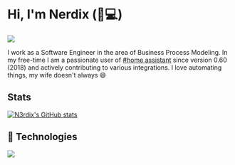 # Hi, I'm Nerdix (💖💻)
<!-- https://github.com/DenverCoder1/readme-typing-svg -->
<img src="https://readme-typing-svg.herokuapp.com?color=%230084B3&center=false&lines=SOFTWARE+ENGINEER;SMART+HOME+ENTHUSIAST;MOTORSPORTS+ADDICT" />

I work as a Software Engineer in the area of Business Process Modeling. In my free-time I am a passionate user of [#home assistant](https://www.home-assistant.io/) since version 0.60 (2018) and actively contributing to various integrations. I love automating things, my wife doesn't always 😄

## Stats

[![N3rdix's GitHub stats](https://github-readme-stats.vercel.app/api?username=n3rdix&hide=stars&hide_rank=true)](https://github.com/anuraghazra/github-readme-stats)

## 🔧 Technologies
<p align="left">
  <a href="https://skillicons.dev">
    <img src="https://skillicons.dev/icons?i=docker,linux,github,cloudflare,nginx,python,js,php,mysql,md,vscode,eclipse&theme=light" />
  </a>
</p>  
